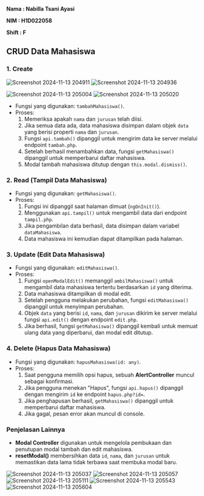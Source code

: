 **Nama : Nabilla Tsani Ayasi**

**NIM : H1D022058**

**Shift : F**

## CRUD Data Mahasiswa

### 1. Create
![Screenshot 2024-11-13 204911](https://github.com/user-attachments/assets/f463e871-b809-4f6f-bae6-3dd17bba005f)
![Screenshot 2024-11-13 204936](https://github.com/user-attachments/assets/b3c4b9cb-8fbf-4017-9699-f8942e08e640)

![Screenshot 2024-11-13 205004](https://github.com/user-attachments/assets/7530f23f-017a-4414-b136-d2c072e42a00)
![Screenshot 2024-11-13 205020](https://github.com/user-attachments/assets/4df4d891-97ed-438e-bbdc-2d022916ca33)

   - Fungsi yang digunakan: `tambahMahasiswa()`.
   - Proses:
     1. Memeriksa apakah `nama` dan `jurusan` telah diisi.
     2. Jika semua data ada, data mahasiswa disimpan dalam objek `data` yang berisi properti `nama` dan `jurusan`.
     3. Fungsi `api.tambah()` dipanggil untuk mengirim data ke server melalui endpoint `tambah.php`.
     4. Setelah berhasil menambahkan data, fungsi `getMahasiswa()` dipanggil untuk memperbarui daftar mahasiswa.
     5. Modal tambah mahasiswa ditutup dengan `this.modal.dismiss()`.

### 2. **Read (Tampil Data Mahasiswa)**
   - Fungsi yang digunakan: `getMahasiswa()`.
   - Proses:
     1. Fungsi ini dipanggil saat halaman dimuat (`ngOnInit()`).
     2. Menggunakan `api.tampil()` untuk mengambil data dari endpoint `tampil.php`.
     3. Jika pengambilan data berhasil, data disimpan dalam variabel `dataMahasiswa`.
     4. Data mahasiswa ini kemudian dapat ditampilkan pada halaman.

### 3. **Update (Edit Data Mahasiswa)**
   - Fungsi yang digunakan: `editMahasiswa()`.
   - Proses:
     1. Fungsi `openModalEdit()` memanggil `ambilMahasiswa()` untuk mengambil data mahasiswa tertentu berdasarkan `id` yang diterima.
     2. Data mahasiswa ditampilkan di modal edit.
     3. Setelah pengguna melakukan perubahan, fungsi `editMahasiswa()` dipanggil untuk menyimpan perubahan.
     4. Objek `data` yang berisi `id`, `nama`, dan `jurusan` dikirim ke server melalui fungsi `api.edit()` dengan endpoint `edit.php`.
     5. Jika berhasil, fungsi `getMahasiswa()` dipanggil kembali untuk memuat ulang data yang diperbarui, dan modal edit ditutup.

### 4. **Delete (Hapus Data Mahasiswa)**
   - Fungsi yang digunakan: `hapusMahasiswa(id: any)`.
   - Proses:
     1. Saat pengguna memilih opsi hapus, sebuah **AlertController** muncul sebagai konfirmasi.
     2. Jika pengguna menekan "Hapus", fungsi `api.hapus()` dipanggil dengan mengirim `id` ke endpoint `hapus.php?id=`.
     3. Jika penghapusan berhasil, `getMahasiswa()` dipanggil untuk memperbarui daftar mahasiswa.
     4. Jika gagal, pesan error akan muncul di console.

### Penjelasan Lainnya
- **Modal Controller** digunakan untuk mengelola pembukaan dan penutupan modal tambah dan edit mahasiswa.
- **resetModal()** membersihkan data `id`, `nama`, dan `jurusan` untuk memastikan data lama tidak terbawa saat membuka modal baru.

![Screenshot 2024-11-13 205037](https://github.com/user-attachments/assets/1d21bb30-3f0d-4f14-9830-f24bf8c0dfa1)
![Screenshot 2024-11-13 205057](https://github.com/user-attachments/assets/9e799af8-3746-43b7-ab0d-c0f7028dd7ca)
![Screenshot 2024-11-13 205111](https://github.com/user-attachments/assets/f3f5a0b1-59d1-4074-83b1-f26c89c1f1c3)
![Screenshot 2024-11-13 205543](https://github.com/user-attachments/assets/e02753f8-3683-4a11-9ef4-7db308bc67d9)
![Screenshot 2024-11-13 205604](https://github.com/user-attachments/assets/d4074b1f-8469-4b3f-8b7d-ae811da3e78f)
